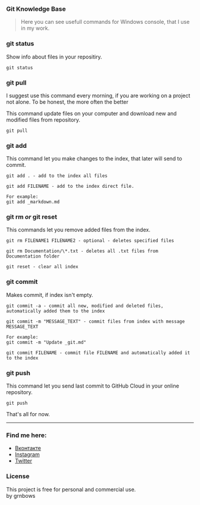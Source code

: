 ### Git Knowledge Base
>Here you can see usefull commands for Windows console, that I use in my work.

### git status
Show info about files in your repositiry. 
```
git status
```
### git pull
I suggest use this command every morning, if you are working on a project not alone. To be honest, the more often the better 

This command update files on your computer and download new and modified files from repository.
```
git pull
```
### git add
This command let you make changes to the index, that later will send to commit.


```
git add . - add to the index all files
```
```
git add FILENAME - add to the index direct file.

For example:
git add _markdown.md 
```

### git rm <i>or</i> git reset
This commands let you remove added files from the index.

``` 
git rm FILENAME1 FILENAME2 - optional - deletes specified files
``` 
```
git rm Documentation/\*.txt - deletes all .txt files from Documentation folder
```
```
git reset - clear all index
```
### git commit
Makes commit, if index isn't empty.
```
git commit -a - commit all new, modified and deleted files, automatically added them to the index
```
```
git commit -m "MESSAGE_TEXT" - commit files from index with message MESSAGE_TEXT

For example:
git commit -m "Update _git.md"
```
```
git commit FILENAME - commit file FILENAME and automatically added it to the index
```
### git push
This command let you send last commit to GitHub Cloud in your online repository.
```
git push
```

That's all for now.

---

### Find me here:
* [Вконтакте](https://vk.com/grnbows) </br>
* [Instagram](https://www.instagram.com/grnbows) </br>
* [Twitter](https://twitter.com/grnbows) </br>

### License

This project is free for personal and commercial use. </br> by grnbows